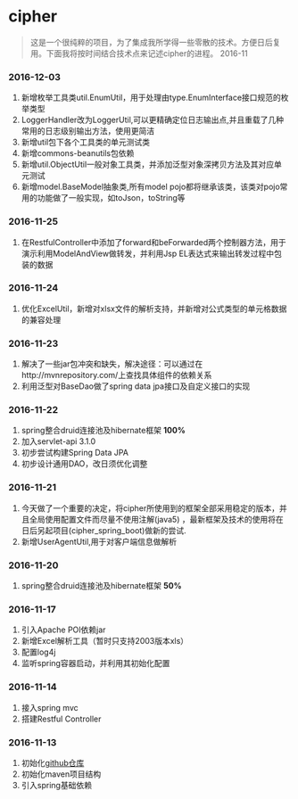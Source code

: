 # cipher

> 这是一个很纯粹的项目，为了集成我所学得一些零散的技术。方便日后复用。下面我将按时间结合技术点来记述cipher的进程。 2016-11
### 2016-12-03

1. 新增枚举工具类util.EnumUtil，用于处理由type.EnumInterface接口规范的枚举类型
2. LoggerHandler改为LoggerUtil,可以更精确定位日志输出点,并且重载了几种常用的日志级别输出方法，使用更简洁
3. 新增util包下各个工具类的单元测试类
4. 新增commons-beanutils包依赖
5. 新增util.ObjectUtil一般对象工具类，并添加泛型对象深拷贝方法及其对应单元测试
6. 新增model.BaseModel抽象类,所有model pojo都将继承该类，该类对pojo常用的功能做了一般实现，如toJson，toString等

### 2016-11-25

1. 在RestfulController中添加了forward和beForwarded两个控制器方法，用于演示利用ModelAndView做转发，并利用Jsp EL表达式来输出转发过程中包装的数据

### 2016-11-24

1. 优化ExcelUtil，新增对xlsx文件的解析支持，并新增对公式类型的单元格数据的兼容处理

### 2016-11-23

1. 解决了一些jar包冲突和缺失，解决途径：可以通过在http://mvnrepository.com/上查找具体组件的依赖关系
2. 利用泛型对BaseDao做了spring data jpa接口及自定义接口的实现

### 2016-11-22

1. spring整合druid连接池及hibernate框架 **100%**
2. 加入servlet-api 3.1.0
3. 初步尝试构建Spring Data JPA
4. 初步设计通用DAO，改日须优化调整

### 2016-11-21

1. 今天做了一个重要的决定，将cipher所使用到的框架全部采用稳定的版本，并且全局使用配置文件而尽量不使用注解(java5) ，最新框架及技术的使用将在日后另起项目(cipher_spring_boot)做新的尝试.
2. 新增UserAgentUtil,用于对客户端信息做解析

### 2016-11-20

1. spring整合druid连接池及hibernate框架 **50%**

### 2016-11-17

1. 引入Apache POI依赖jar
2. 新增Excel解析工具（暂时只支持2003版本xls）
3. 配置log4j
4. 监听spring容器启动，并利用其初始化配置

### 2016-11-14
1. 接入spring mvc
2. 搭建Restful Controller

### 2016-11-13
1. 初始化[github仓库](https://github.com/revolyw/cipher)
2. 初始化maven项目结构
3. 引入spring基础依赖

